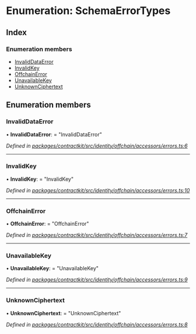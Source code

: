 # Enumeration: SchemaErrorTypes

## Index

### Enumeration members

* [InvalidDataError](_contractkit_src_identity_offchain_accessors_errors_.schemaerrortypes.md#invaliddataerror)
* [InvalidKey](_contractkit_src_identity_offchain_accessors_errors_.schemaerrortypes.md#invalidkey)
* [OffchainError](_contractkit_src_identity_offchain_accessors_errors_.schemaerrortypes.md#offchainerror)
* [UnavailableKey](_contractkit_src_identity_offchain_accessors_errors_.schemaerrortypes.md#unavailablekey)
* [UnknownCiphertext](_contractkit_src_identity_offchain_accessors_errors_.schemaerrortypes.md#unknownciphertext)

## Enumeration members

###  InvalidDataError

• **InvalidDataError**: = "InvalidDataError"

*Defined in [packages/contractkit/src/identity/offchain/accessors/errors.ts:6](https://github.com/celo-org/celo-monorepo/blob/master/packages/contractkit/src/identity/offchain/accessors/errors.ts#L6)*

___

###  InvalidKey

• **InvalidKey**: = "InvalidKey"

*Defined in [packages/contractkit/src/identity/offchain/accessors/errors.ts:10](https://github.com/celo-org/celo-monorepo/blob/master/packages/contractkit/src/identity/offchain/accessors/errors.ts#L10)*

___

###  OffchainError

• **OffchainError**: = "OffchainError"

*Defined in [packages/contractkit/src/identity/offchain/accessors/errors.ts:7](https://github.com/celo-org/celo-monorepo/blob/master/packages/contractkit/src/identity/offchain/accessors/errors.ts#L7)*

___

###  UnavailableKey

• **UnavailableKey**: = "UnavailableKey"

*Defined in [packages/contractkit/src/identity/offchain/accessors/errors.ts:9](https://github.com/celo-org/celo-monorepo/blob/master/packages/contractkit/src/identity/offchain/accessors/errors.ts#L9)*

___

###  UnknownCiphertext

• **UnknownCiphertext**: = "UnknownCiphertext"

*Defined in [packages/contractkit/src/identity/offchain/accessors/errors.ts:8](https://github.com/celo-org/celo-monorepo/blob/master/packages/contractkit/src/identity/offchain/accessors/errors.ts#L8)*
